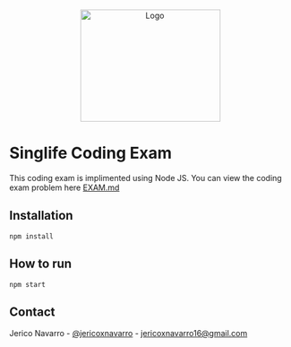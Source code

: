 <br />
<p align="center">
  <a href="https://singlife.com.ph/">
    <a href="https://singlife.com.ph/"><img src="https://6rt99wqv.media.zestyio.com/Header--162-x-50---.svg" alt="Logo" height="200" width="250"></a>
  </a>
</p>

# Singlife Coding Exam

This coding exam is implimented using Node JS. You can view the coding exam problem here [EXAM.md](https://github.com/jericoxnavarro/singlife-coding-exam/blob/main/EXAM.md)

## Installation

```
npm install
```

## How to run

```
npm start
```

## Contact

Jerico Navarro - [@jericoxnavarro](https://twitter.com/jericoxnavarro) - jericoxnavarro16@gmail.com
